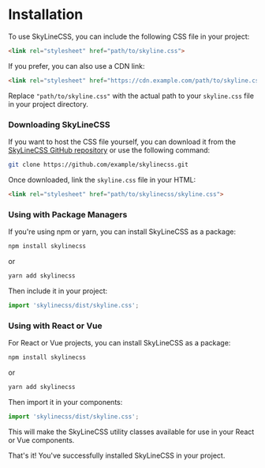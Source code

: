 
# Installation

To use SkyLineCSS, you can include the following CSS file in your project:

```html
<link rel="stylesheet" href="path/to/skyline.css">
```

If you prefer, you can also use a CDN link:

```html
<link rel="stylesheet" href="https://cdn.example.com/path/to/skyline.css">
```

Replace `"path/to/skyline.css"` with the actual path to your `skyline.css` file in your project directory.

### Downloading SkyLineCSS

If you want to host the CSS file yourself, you can download it from the [SkyLineCSS GitHub repository](https://github.com/example/skylinecss) or use the following command:

```bash
git clone https://github.com/example/skylinecss.git
```

Once downloaded, link the `skyline.css` file in your HTML:

```html
<link rel="stylesheet" href="path/to/skylinecss/skyline.css">
```

### Using with Package Managers

If you're using npm or yarn, you can install SkyLineCSS as a package:

```bash
npm install skylinecss
```

or

```bash
yarn add skylinecss
```

Then include it in your project:

```javascript
import 'skylinecss/dist/skyline.css';
```

### Using with React or Vue

For React or Vue projects, you can install SkyLineCSS as a package:

```bash
npm install skylinecss
```

or

```bash
yarn add skylinecss
```

Then import it in your components:

```javascript
import 'skylinecss/dist/skyline.css';
```

This will make the SkyLineCSS utility classes available for use in your React or Vue components.

That's it! You've successfully installed SkyLineCSS in your project.